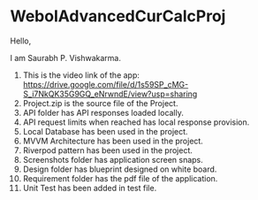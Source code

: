 # WebolAdvancedCurCalcProj

Hello,

I am Saurabh P. Vishwakarma.

1. This is the video link of the app: https://drive.google.com/file/d/1s59SP_cMG-S_i7NkQK35G9GQ_eNrwndE/view?usp=sharing
2. Project.zip is the source file of the Project.
3. API folder has API responses loaded locally.
4. API request limits when reached has local response provision.
5. Local Database has been used in the project.
6. MVVM Architecture has been used in the project.
7. Riverpod pattern has been used in the project.
8. Screenshots folder has application screen snaps.
9. Design folder has blueprint designed on white board.
10. Requirement folder has the pdf file of the application.
11. Unit Test has been added in test file.



